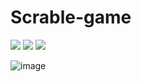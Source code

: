 # Scrable-game
![](https://img.shields.io/badge/Communication-TCP-green.svg)
![](https://img.shields.io/badge/UI-JavaFX-blue.svg)
![](https://img.shields.io/badge/Language-java9-orange.svg)

![image](https://github.com/alanwangwyz/scrable-game/blob/master/image/Scrabble-Logo-Small.jpg)
